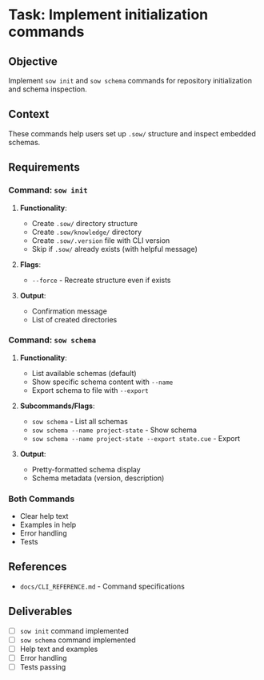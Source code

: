 # Task: Implement initialization commands

## Objective

Implement `sow init` and `sow schema` commands for repository initialization and schema inspection.

## Context

These commands help users set up `.sow/` structure and inspect embedded schemas.

## Requirements

### Command: `sow init`

1. **Functionality**:
   - Create `.sow/` directory structure
   - Create `.sow/knowledge/` directory
   - Create `.sow/.version` file with CLI version
   - Skip if `.sow/` already exists (with helpful message)

2. **Flags**:
   - `--force` - Recreate structure even if exists

3. **Output**:
   - Confirmation message
   - List of created directories

### Command: `sow schema`

1. **Functionality**:
   - List available schemas (default)
   - Show specific schema content with `--name`
   - Export schema to file with `--export`

2. **Subcommands/Flags**:
   - `sow schema` - List all schemas
   - `sow schema --name project-state` - Show schema
   - `sow schema --name project-state --export state.cue` - Export

3. **Output**:
   - Pretty-formatted schema display
   - Schema metadata (version, description)

### Both Commands

- Clear help text
- Examples in help
- Error handling
- Tests

## References

- `docs/CLI_REFERENCE.md` - Command specifications

## Deliverables

- [ ] `sow init` command implemented
- [ ] `sow schema` command implemented
- [ ] Help text and examples
- [ ] Error handling
- [ ] Tests passing
